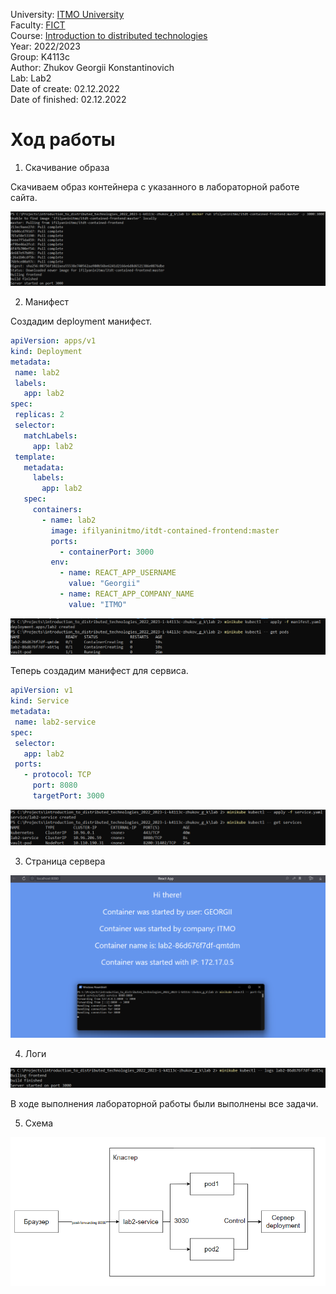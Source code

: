 University: [ITMO University](https://itmo.ru/ru/)  
Faculty: [FICT](https://fict.itmo.ru)  
Course: [Introduction to distributed technologies](https://github.com/itmo-ict-faculty/introduction-to-distributed-technologies)  
Year: 2022/2023  
Group: K4113c  
Author: Zhukov Georgii Konstantinovich  
Lab: Lab2  
Date of create: 02.12.2022  
Date of finished: 02.12.2022  

# Ход работы
1) Скачивание образа  

Скачиваем образ контейнера с указанного в лабораторной работе сайта.  

 ![docker-run.png](screenshots/docker-run.png)  
 
 2) Манифест  
 
 Создадим deployment манифест.    
 ```yaml
apiVersion: apps/v1
kind: Deployment
metadata:
  name: lab2
  labels:
    app: lab2
spec:
  replicas: 2
  selector:
    matchLabels:
      app: lab2
  template:
    metadata:
      labels:
        app: lab2
    spec:
      containers:
        - name: lab2
          image: ifilyaninitmo/itdt-contained-frontend:master
          ports:
            - containerPort: 3000
          env:
            - name: REACT_APP_USERNAME
              value: "Georgii"
            - name: REACT_APP_COMPANY_NAME
              value: "ITMO"
```
 ![apply-manifest.png](screenshots/apply-manifest.png) 
 
Теперь создадим манифест для сервиса.  
 ```yaml
apiVersion: v1
kind: Service
metadata:
  name: lab2-service
spec:
  selector:
    app: lab2
  ports:
    - protocol: TCP
      port: 8080
      targetPort: 3000
```  
![apply-service.png](screenshots/apply-service.png) 

3) Страница сервера

![react-app.png](screenshots/react-app.png)  

4) Логи

![logs.png](screenshots/logs.png)  

В ходе выполнения лабораторной работы были выполнены все задачи.  

5) Схема

![scheme.png](Screenshots/scheme.png) 